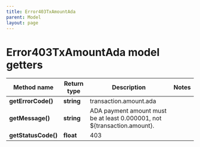 ```yaml
---
title: Error403TxAmountAda
parent: Model
layout: page
---
```


# Error403TxAmountAda model getters

Method name | Return type | Description | Notes
------------ | ------------- | ------------- | -------------
**getErrorCode()** | **string** | transaction.amount.ada |
**getMessage()** | **string** | ADA payment amount must be at least 0.000001, not ${transaction.amount}. |
**getStatusCode()** | **float** | 403 |

